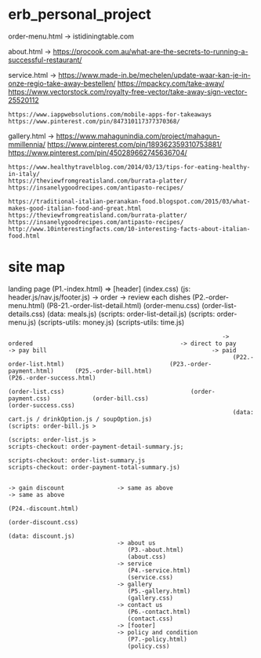 # erb_personal_project

order-menu.html -> istidiningtable.com

about.html -> 
    https://procook.com.au/what-are-the-secrets-to-running-a-successful-restaurant/

service.html -> 
    https://www.made-in.be/mechelen/update-waar-kan-je-in-onze-regio-take-away-bestellen/
    https://mpackcy.com/take-away/
    https://www.vectorstock.com/royalty-free-vector/take-away-sign-vector-25520112

    https://www.iappwebsolutions.com/mobile-apps-for-takeaways
    https://www.pinterest.com/pin/847310117377370368/

gallery.html ->
    https://www.mahagunindia.com/project/mahagun-mmillennia/
    https://www.pinterest.com/pin/189362359310753881/
    https://www.pinterest.com/pin/450289662745636704/

    https://www.healthytravelblog.com/2014/03/13/tips-for-eating-healthy-in-italy/
    https://theviewfromgreatisland.com/burrata-platter/
    https://insanelygoodrecipes.com/antipasto-recipes/

    https://traditional-italian-peranakan-food.blogspot.com/2015/03/what-makes-good-italian-food-and-great.html
    https://theviewfromgreatisland.com/burrata-platter/
    https://insanelygoodrecipes.com/antipasto-recipes/
    http://www.10interestingfacts.com/10-interesting-facts-about-italian-food.html

site map
========
landing page
(P1.-index.html) => [header]
(index.css)
(js: header.js/nav.js/footer.js)
                                   -> order                      -> review each dishes
                                      (P2.-order-menu.html)         (P8-21.-order-list-detail.html)
                                      (order-menu.css)              (order-list-details.css)
                                      (data: meals.js)              (scripts: order-list-detail.js)
                                      (scripts: order-menu.js)
                                      (scripts-utils: money.js)
                                      (scripts-utils: time.js)

                                                                 -> ordered                                          -> direct to pay               -> pay bill                                               -> paid
                                                                    (P22.-order-list.html)                              (P23.-order-payment.html)      (P25.-order-bill.html)                                    (P26.-order-success.html)
                                                                    (order-list.css)                                    (order-payment.css)            (order-bill.css)                                          (order-success.css)
                                                                    (data: cart.js / drinkOption.js / soupOption.js)                                   (scripts: order-bill.js > 
                                                                    (scripts: order-list.js >                                                               scripts-checkout: order-payment-detail-summary.js;
                                                                         scripts-checkout: order-list-summary.js                                            scripts-checkout: order-payment-total-summary.js)

                                                                                                                      -> gain discount               -> same as above                                          -> same as above
                                                                                                                          (P24.-discount.html)
                                                                                                                          (order-discount.css)
                                                                                                                          (data: discount.js)
                                   -> about us
                                      (P3.-about.html)
                                      (about.css)
                                   -> service
                                      (P4.-service.html)
                                      (service.css)
                                   -> gallery
                                      (P5.-gallery.html)
                                      (gallery.css)
                                   -> contact us
                                      (P6.-contact.html)
                                      (contact.css)
                                   -> [footer]
                                   -> policy and condition
                                      (P7.-policy.html)
                                      (policy.css)